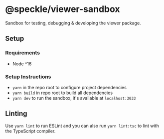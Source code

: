 # @speckle/viewer-sandbox

Sandbox for testing, debugging & developing the viewer package.

## Setup

### Requirements

- Node ^16

### Setup Instructions

- `yarn` in the repo root to configure project dependencies
- `yarn build` in repo root to build all dependencies
- `yarn dev` to run the sandbox, it's available at `localhost:3033`

## Linting

Use `yarn lint` to run ESLint and you can also run `yarn lint:tsc` to lint with the TypeScript compiler.
